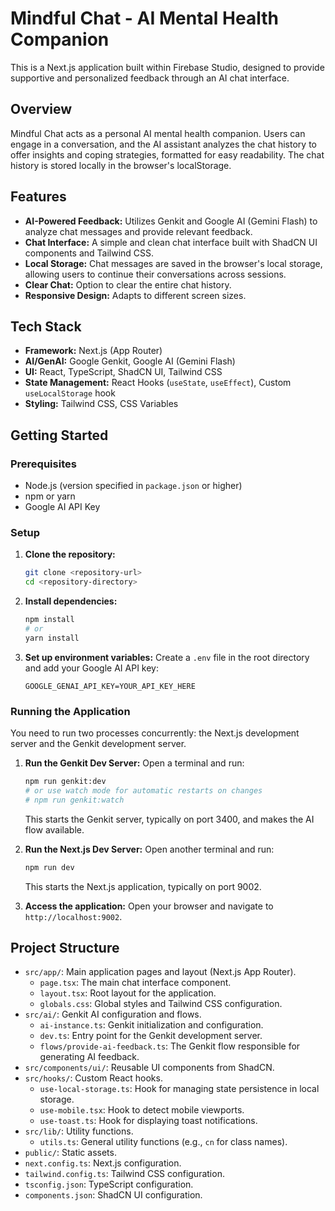 # Mindful Chat - AI Mental Health Companion

This is a Next.js application built within Firebase Studio, designed to provide supportive and personalized feedback through an AI chat interface.

## Overview

Mindful Chat acts as a personal AI mental health companion. Users can engage in a conversation, and the AI assistant analyzes the chat history to offer insights and coping strategies, formatted for easy readability. The chat history is stored locally in the browser's localStorage.

## Features

-   **AI-Powered Feedback:** Utilizes Genkit and Google AI (Gemini Flash) to analyze chat messages and provide relevant feedback.
-   **Chat Interface:** A simple and clean chat interface built with ShadCN UI components and Tailwind CSS.
-   **Local Storage:** Chat messages are saved in the browser's local storage, allowing users to continue their conversations across sessions.
-   **Clear Chat:** Option to clear the entire chat history.
-   **Responsive Design:** Adapts to different screen sizes.

## Tech Stack

-   **Framework:** Next.js (App Router)
-   **AI/GenAI:** Google Genkit, Google AI (Gemini Flash)
-   **UI:** React, TypeScript, ShadCN UI, Tailwind CSS
-   **State Management:** React Hooks (`useState`, `useEffect`), Custom `useLocalStorage` hook
-   **Styling:** Tailwind CSS, CSS Variables

## Getting Started

### Prerequisites

-   Node.js (version specified in `package.json` or higher)
-   npm or yarn
-   Google AI API Key

### Setup

1.  **Clone the repository:**
    ```bash
    git clone <repository-url>
    cd <repository-directory>
    ```

2.  **Install dependencies:**
    ```bash
    npm install
    # or
    yarn install
    ```

3.  **Set up environment variables:**
    Create a `.env` file in the root directory and add your Google AI API key:
    ```env
    GOOGLE_GENAI_API_KEY=YOUR_API_KEY_HERE
    ```

### Running the Application

You need to run two processes concurrently: the Next.js development server and the Genkit development server.

1.  **Run the Genkit Dev Server:**
    Open a terminal and run:
    ```bash
    npm run genkit:dev
    # or use watch mode for automatic restarts on changes
    # npm run genkit:watch
    ```
    This starts the Genkit server, typically on port 3400, and makes the AI flow available.

2.  **Run the Next.js Dev Server:**
    Open another terminal and run:
    ```bash
    npm run dev
    ```
    This starts the Next.js application, typically on port 9002.

3.  **Access the application:**
    Open your browser and navigate to `http://localhost:9002`.

## Project Structure

-   `src/app/`: Main application pages and layout (Next.js App Router).
    -   `page.tsx`: The main chat interface component.
    -   `layout.tsx`: Root layout for the application.
    -   `globals.css`: Global styles and Tailwind CSS configuration.
-   `src/ai/`: Genkit AI configuration and flows.
    -   `ai-instance.ts`: Genkit initialization and configuration.
    -   `dev.ts`: Entry point for the Genkit development server.
    -   `flows/provide-ai-feedback.ts`: The Genkit flow responsible for generating AI feedback.
-   `src/components/ui/`: Reusable UI components from ShadCN.
-   `src/hooks/`: Custom React hooks.
    -   `use-local-storage.ts`: Hook for managing state persistence in local storage.
    -   `use-mobile.tsx`: Hook to detect mobile viewports.
    -   `use-toast.ts`: Hook for displaying toast notifications.
-   `src/lib/`: Utility functions.
    -   `utils.ts`: General utility functions (e.g., `cn` for class names).
-   `public/`: Static assets.
-   `next.config.ts`: Next.js configuration.
-   `tailwind.config.ts`: Tailwind CSS configuration.
-   `tsconfig.json`: TypeScript configuration.
-   `components.json`: ShadCN UI configuration.

